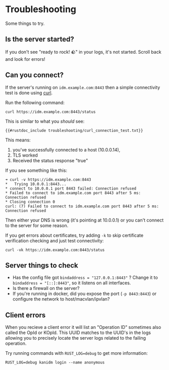 # Troubleshooting

Some things to try.

## Is the server started?

If you don't see "ready to rock! 🪨" in your logs, it's not started. Scroll back and look for
errors!

## Can you connect?

If the server's running on `idm.example.com:8443` then a simple connectivity test is done using
[curl](https://curl.se).

Run the following command:

```shell
curl https://idm.example.com:8443/status
```

This is similar to what you _should_ see:

```shell
{{#rustdoc_include troubleshooting/curl_connection_test.txt}}
```

This means:

1. you've successfully connected to a host (10.0.0.14),
2. TLS worked
3. Received the status response "true"

If you see something like this:

```
➜ curl -v https://idm.example.com:8443
*   Trying 10.0.0.1:8443...
* connect to 10.0.0.1 port 8443 failed: Connection refused
* Failed to connect to idm.example.com port 8443 after 5 ms: Connection refused
* Closing connection 0
curl: (7) Failed to connect to idm.example.com port 8443 after 5 ms: Connection refused
```

Then either your DNS is wrong (it's pointing at 10.0.0.1) or you can't connect to the server for
some reason.

If you get errors about certificates, try adding `-k` to skip certificate verification checking and
just test connectivity:

```
curl -vk https://idm.example.com:8443/status
```

## Server things to check

- Has the config file got `bindaddress = "127.0.0.1:8443"` ? Change it to
  `bindaddress = "[::]:8443"`, so it listens on all interfaces.
- Is there a firewall on the server?
- If you're running in docker, did you expose the port (`-p 8443:8443`) or configure the network to
  host/macvlan/ipvlan?

## Client errors

When you recieve a client error it will list an "Operation ID" sometimes also called the OpId or
KOpId. This UUID matches to the UUID's in the logs allowing you to precisely locate the server logs
related to the failing operation.

Try running commands with `RUST_LOG=debug` to get more information:

```
RUST_LOG=debug kanidm login --name anonymous
```
